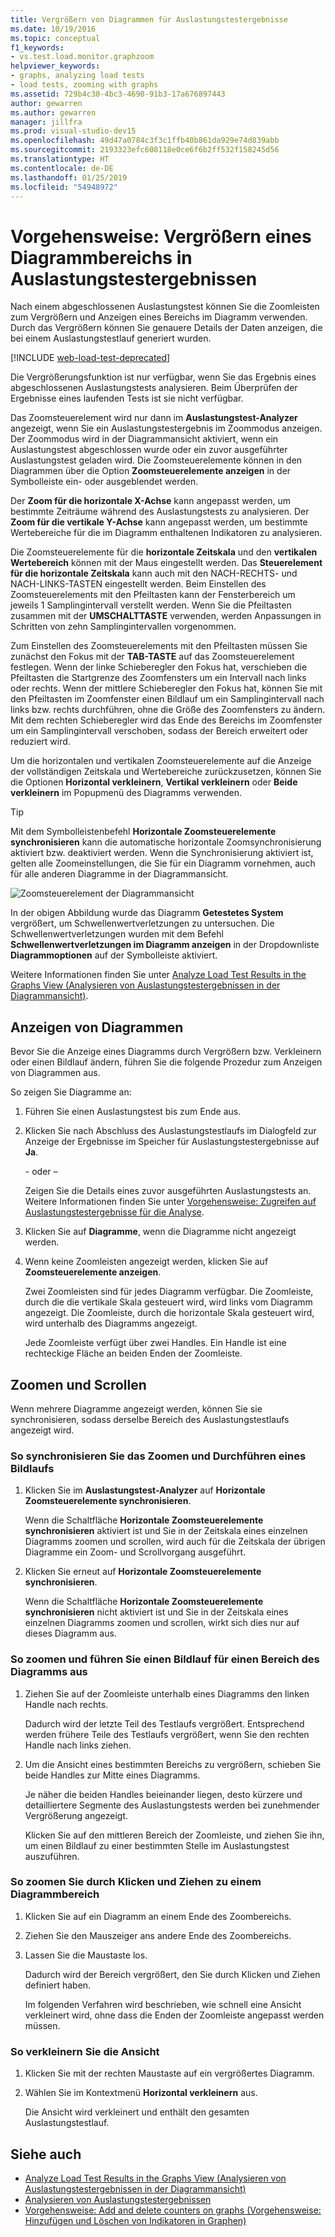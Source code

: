 ```yaml
---
title: Vergrößern von Diagrammen für Auslastungstestergebnisse
ms.date: 10/19/2016
ms.topic: conceptual
f1_keywords:
- vs.test.load.monitor.graphzoom
helpviewer_keywords:
- graphs, analyzing load tests
- load tests, zooming with graphs
ms.assetid: 729b4c30-4bc3-4698-91b3-17a676897443
author: gewarren
ms.author: gewarren
manager: jillfra
ms.prod: visual-studio-dev15
ms.openlocfilehash: 49d47a0784c3f3c1ffb40b861da929e74d839abb
ms.sourcegitcommit: 2193323efc608118e0ce6f6b2ff532f158245d56
ms.translationtype: HT
ms.contentlocale: de-DE
ms.lasthandoff: 01/25/2019
ms.locfileid: "54948972"
---
```

# <a name="how-to-zoom-in-on-a-region-of-the-graph-in-load-test-results"></a>Vorgehensweise: Vergrößern eines Diagrammbereichs in Auslastungstestergebnissen

Nach einem abgeschlossenen Auslastungstest können Sie die Zoomleisten zum Vergrößern und Anzeigen eines Bereichs im Diagramm verwenden. Durch das Vergrößern können Sie genauere Details der Daten anzeigen, die bei einem Auslastungstestlauf generiert wurden.

[!INCLUDE [web-load-test-deprecated](includes/web-load-test-deprecated.md)]

Die Vergrößerungsfunktion ist nur verfügbar, wenn Sie das Ergebnis eines abgeschlossenen Auslastungstests analysieren. Beim Überprüfen der Ergebnisse eines laufenden Tests ist sie nicht verfügbar.

Das Zoomsteuerelement wird nur dann im **Auslastungstest-Analyzer** angezeigt, wenn Sie ein Auslastungstestergebnis im Zoommodus anzeigen. Der Zoommodus wird in der Diagrammansicht aktiviert, wenn ein Auslastungstest abgeschlossen wurde oder ein zuvor ausgeführter Auslastungstest geladen wird. Die Zoomsteuerelemente können in den Diagrammen über die Option **Zoomsteuerelemente anzeigen** in der Symbolleiste ein- oder ausgeblendet werden.

Der **Zoom für die horizontale X-Achse** kann angepasst werden, um bestimmte Zeiträume während des Auslastungstests zu analysieren. Der **Zoom für die vertikale Y-Achse** kann angepasst werden, um bestimmte Wertebereiche für die im Diagramm enthaltenen Indikatoren zu analysieren.

Die Zoomsteuerelemente für die **horizontale Zeitskala** und den **vertikalen Wertebereich** können mit der Maus eingestellt werden. Das **Steuerelement für die horizontale Zeitskala** kann auch mit den NACH-RECHTS- und NACH-LINKS-TASTEN eingestellt werden. Beim Einstellen des Zoomsteuerelements mit den Pfeiltasten kann der Fensterbereich um jeweils 1 Samplingintervall verstellt werden. Wenn Sie die Pfeiltasten zusammen mit der **UMSCHALTTASTE** verwenden, werden Anpassungen in Schritten von zehn Samplingintervallen vorgenommen.

Zum Einstellen des Zoomsteuerelements mit den Pfeiltasten müssen Sie zunächst den Fokus mit der **TAB-TASTE** auf das Zoomsteuerelement festlegen. Wenn der linke Schieberegler den Fokus hat, verschieben die Pfeiltasten die Startgrenze des Zoomfensters um ein Intervall nach links oder rechts. Wenn der mittlere Schieberegler den Fokus hat, können Sie mit den Pfeiltasten im Zoomfenster einen Bildlauf um ein Samplingintervall nach links bzw. rechts durchführen, ohne die Größe des Zoomfensters zu ändern. Mit dem rechten Schieberegler wird das Ende des Bereichs im Zoomfenster um ein Samplingintervall verschoben, sodass der Bereich erweitert oder reduziert wird.

Um die horizontalen und vertikalen Zoomsteuerelemente auf die Anzeige der vollständigen Zeitskala und Wertebereiche zurückzusetzen, können Sie die Optionen **Horizontal verkleinern**, **Vertikal verkleinern** oder **Beide verkleinern** im Popupmenü des Diagramms verwenden.

> [!TIP]
> Mit dem Symbolleistenbefehl **Horizontale Zoomsteuerelemente synchronisieren** kann die automatische horizontale Zoomsynchronisierung aktiviert bzw. deaktiviert werden. Wenn die Synchronisierung aktiviert ist, gelten alle Zoomeinstellungen, die Sie für ein Diagramm vornehmen, auch für alle anderen Diagramme in der Diagrammansicht.

![Zoomsteuerelement der Diagrammansicht](../test/media/ltest_zoomcontrol.png)

In der obigen Abbildung wurde das Diagramm **Getestetes System** vergrößert, um Schwellenwertverletzungen zu untersuchen. Die Schwellenwertverletzungen wurden mit dem Befehl **Schwellenwertverletzungen im Diagramm anzeigen** in der Dropdownliste **Diagrammoptionen** auf der Symbolleiste aktiviert.

Weitere Informationen finden Sie unter [Analyze Load Test Results in the Graphs View (Analysieren von Auslastungstestergebnissen in der Diagrammansicht)](../test/analyze-load-test-results-in-the-graphs-view.md).

## <a name="display-graphs"></a>Anzeigen von Diagrammen

Bevor Sie die Anzeige eines Diagramms durch Vergrößern bzw. Verkleinern oder einen Bildlauf ändern, führen Sie die folgende Prozedur zum Anzeigen von Diagrammen aus.

So zeigen Sie Diagramme an:

1.  Führen Sie einen Auslastungstest bis zum Ende aus.

2.  Klicken Sie nach Abschluss des Auslastungstestlaufs im Dialogfeld zur Anzeige der Ergebnisse im Speicher für Auslastungstestergebnisse auf **Ja**.

     \- oder –

     Zeigen Sie die Details eines zuvor ausgeführten Auslastungstests an. Weitere Informationen finden Sie unter [Vorgehensweise: Zugreifen auf Auslastungstestergebnisse für die Analyse](../test/how-to-access-load-test-results-for-analysis.md).

3.  Klicken Sie auf **Diagramme**, wenn die Diagramme nicht angezeigt werden.

4.  Wenn keine Zoomleisten angezeigt werden, klicken Sie auf **Zoomsteuerelemente anzeigen**.

     Zwei Zoomleisten sind für jedes Diagramm verfügbar. Die Zoomleiste, durch die die vertikale Skala gesteuert wird, wird links vom Diagramm angezeigt. Die Zoomleiste, durch die horizontale Skala gesteuert wird, wird unterhalb des Diagramms angezeigt.

     Jede Zoomleiste verfügt über zwei Handles. Ein Handle ist eine rechteckige Fläche an beiden Enden der Zoomleiste.

## <a name="zoom-and-scroll"></a>Zoomen und Scrollen

Wenn mehrere Diagramme angezeigt werden, können Sie sie synchronisieren, sodass derselbe Bereich des Auslastungstestlaufs angezeigt wird.

### <a name="to-synchronize-zooming-and-scrolling"></a>So synchronisieren Sie das Zoomen und Durchführen eines Bildlaufs

1.  Klicken Sie im **Auslastungstest-Analyzer** auf **Horizontale Zoomsteuerelemente synchronisieren**.

     Wenn die Schaltfläche **Horizontale Zoomsteuerelemente synchronisieren** aktiviert ist und Sie in der Zeitskala eines einzelnen Diagramms zoomen und scrollen, wird auch für die Zeitskala der übrigen Diagramme ein Zoom- und Scrollvorgang ausgeführt.

2.  Klicken Sie erneut auf **Horizontale Zoomsteuerelemente synchronisieren**.

     Wenn die Schaltfläche **Horizontale Zoomsteuerelemente synchronisieren** nicht aktiviert ist und Sie in der Zeitskala eines einzelnen Diagramms zoomen und scrollen, wirkt sich dies nur auf dieses Diagramm aus.

### <a name="to-zoom-and-scroll-to-a-region-of-the-graph"></a>So zoomen und führen Sie einen Bildlauf für einen Bereich des Diagramms aus

1.  Ziehen Sie auf der Zoomleiste unterhalb eines Diagramms den linken Handle nach rechts.

     Dadurch wird der letzte Teil des Testlaufs vergrößert. Entsprechend werden frühere Teile des Testlaufs vergrößert, wenn Sie den rechten Handle nach links ziehen.

2.  Um die Ansicht eines bestimmten Bereichs zu vergrößern, schieben Sie beide Handles zur Mitte eines Diagramms.

     Je näher die beiden Handles beieinander liegen, desto kürzere und detailliertere Segmente des Auslastungstests werden bei zunehmender Vergrößerung angezeigt.

     Klicken Sie auf den mittleren Bereich der Zoomleiste, und ziehen Sie ihn, um einen Bildlauf zu einer bestimmten Stelle im Auslastungstest auszuführen.

### <a name="to-zoom-to-a-region-of-the-graph-by-choosing-and-dragging"></a>So zoomen Sie durch Klicken und Ziehen zu einem Diagrammbereich

1. Klicken Sie auf ein Diagramm an einem Ende des Zoombereichs.

2. Ziehen Sie den Mauszeiger ans andere Ende des Zoombereichs.

3. Lassen Sie die Maustaste los.

    Dadurch wird der Bereich vergrößert, den Sie durch Klicken und Ziehen definiert haben.

   Im folgenden Verfahren wird beschrieben, wie schnell eine Ansicht verkleinert wird, ohne dass die Enden der Zoomleiste angepasst werden müssen.

### <a name="to-zoom-out"></a>So verkleinern Sie die Ansicht

1.  Klicken Sie mit der rechten Maustaste auf ein vergrößertes Diagramm.

2.  Wählen Sie im Kontextmenü **Horizontal verkleinern** aus.

     Die Ansicht wird verkleinert und enthält den gesamten Auslastungstestlauf.

## <a name="see-also"></a>Siehe auch

- [Analyze Load Test Results in the Graphs View (Analysieren von Auslastungstestergebnissen in der Diagrammansicht)](../test/analyze-load-test-results-in-the-graphs-view.md)
- [Analysieren von Auslastungstestergebnissen](../test/analyze-load-test-results-using-the-load-test-analyzer.md)
- [Vorgehensweise: Add and delete counters on graphs (Vorgehensweise: Hinzufügen und Löschen von Indikatoren in Graphen)](../test/how-to-add-and-delete-counters-on-graphs-in-load-test-results.md)